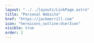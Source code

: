 ```yaml
---
layout: "../../layouts/LinkPage.astro"
title: "Personal Website"
href: "https://jackmerrill.com"
icon: "heroicons_outline:UserIcon"
visible: true
order: 2
---
```


